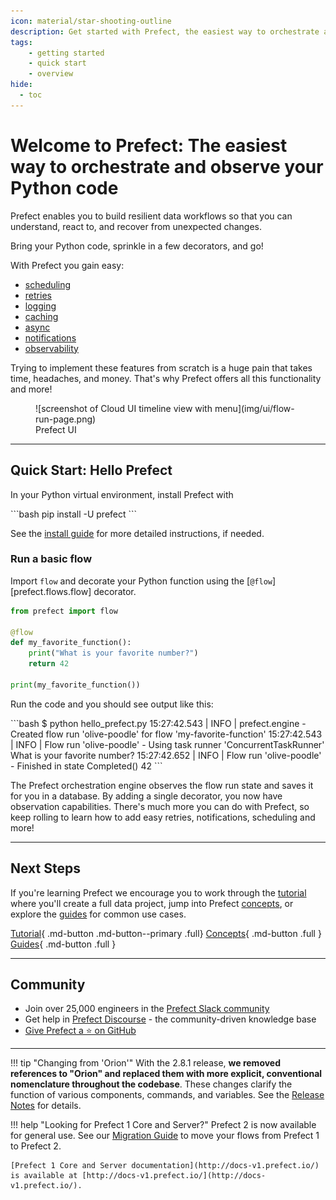 ```yaml
---
icon: material/star-shooting-outline
description: Get started with Prefect, the easiest way to orchestrate and observe your data pipelines
tags:
    - getting started
    - quick start
    - overview
hide:
  - toc
---
```


# **Welcome to Prefect:** The easiest way to orchestrate and observe your Python code

Prefect enables you to build resilient data workflows so that you can understand, react to, and recover from unexpected changes.

Bring your Python code, sprinkle in a few decorators, and go!

With Prefect you gain easy:

<ul class="ul-line-height-compress">
    <li> <a href="/concepts/schedules"> scheduling </a> </li>
    <li> <a href="/concepts/tasks/#task-arguments"> retries </a> </li>
    <li> <a href="/concepts/logs/"> logging </a> </li>
    <li> <a href="/concepts/tasks/#caching"> caching</a> </li>
    <li> <a href="/concepts/task-runners/#task-runners"> async</a> </li>
    <li> <a href="/ui/notifications/"> notifications</a> </li>
    <li> <a href="/ui/overview/"> observability</a> </li>
</ul>

Trying to implement these features from scratch is a huge pain that takes time, headaches, and money. That's why Prefect offers all this functionality and more! 

<figure markdown>
![screenshot of Cloud UI timeline view with menu](img/ui/flow-run-page.png)
<figcaption>Prefect UI</figcaption>
</figure>

---

## Quick Start: Hello Prefect

In your Python virtual environment, install Prefect with 

<div class="terminal">
```bash
pip install -U prefect
```
</div>

See the [install guide](/getting-started/installation/) for more detailed instructions, if needed.

### Run a basic flow

Import `flow` and decorate your Python function using the [`@flow`][prefect.flows.flow] decorator.

```python hl_lines="1 3"
from prefect import flow

@flow
def my_favorite_function():
    print("What is your favorite number?")
    return 42

print(my_favorite_function())
```

Run the code and you should see output like this:

<div class="terminal">
```bash
$ python hello_prefect.py
15:27:42.543 | INFO    | prefect.engine - Created flow run 'olive-poodle' for flow 'my-favorite-function'
15:27:42.543 | INFO    | Flow run 'olive-poodle' - Using task runner 'ConcurrentTaskRunner'
What is your favorite number?
15:27:42.652 | INFO    | Flow run 'olive-poodle' - Finished in state Completed()
42
```
</div>

The Prefect orchestration engine observes the flow run state and saves it for you in a database. By adding a single decorator, you now have observation capabilities. There's much more you can do with Prefect, so keep rolling to learn how to add easy retries, notifications, scheduling and more!

---

## Next Steps

If you're learning Prefect we encourage you to work through the [tutorial](/tutorial/index/) where you'll create a full data project, jump into Prefect [concepts](/concepts/index/), or explore the [guides](guides/index/) for common use cases. 


[Tutorial](/tutorial/index/){ .md-button .md-button--primary .full}  [Concepts](/concepts/index/){ .md-button .full }  [Guides](guides/index/){ .md-button .full }

---

## Community

- Join over 25,000 engineers in the [Prefect Slack community](https://prefect.io/slack)
- Get help in [Prefect Discourse](https://discourse.prefect.io/) - the community-driven knowledge base
- [Give Prefect a ⭐️ on GitHub](https://github.com/PrefectHQ/prefect) 


---


!!! tip "Changing from 'Orion'"
    With the 2.8.1 release, **we removed references to "Orion" and replaced them with more explicit, conventional nomenclature throughout the codebase**. These changes clarify the function of various components, commands, and variables. See the [Release Notes](https://github.com/PrefectHQ/prefect/blob/main/RELEASE-NOTES.md#release-281) for details.

!!! help "Looking for Prefect 1 Core and Server?"
    Prefect 2 is now available for general use. See our [Migration Guide](guides/migration-guide/) to move your flows from Prefect 1 to Prefect 2.

    [Prefect 1 Core and Server documentation](http://docs-v1.prefect.io/) is available at [http://docs-v1.prefect.io/](http://docs-v1.prefect.io/).